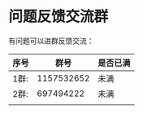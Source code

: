 # 问题反馈交流群

有问题可以进群反馈交流：

| 序号 | 群号       | 是否已满 |
| ---- | ---------- | -------- |
| 1群: | 1157532652 | 未满     |
| 2群: | 697494222 | 未满     |
|      |            |          |

